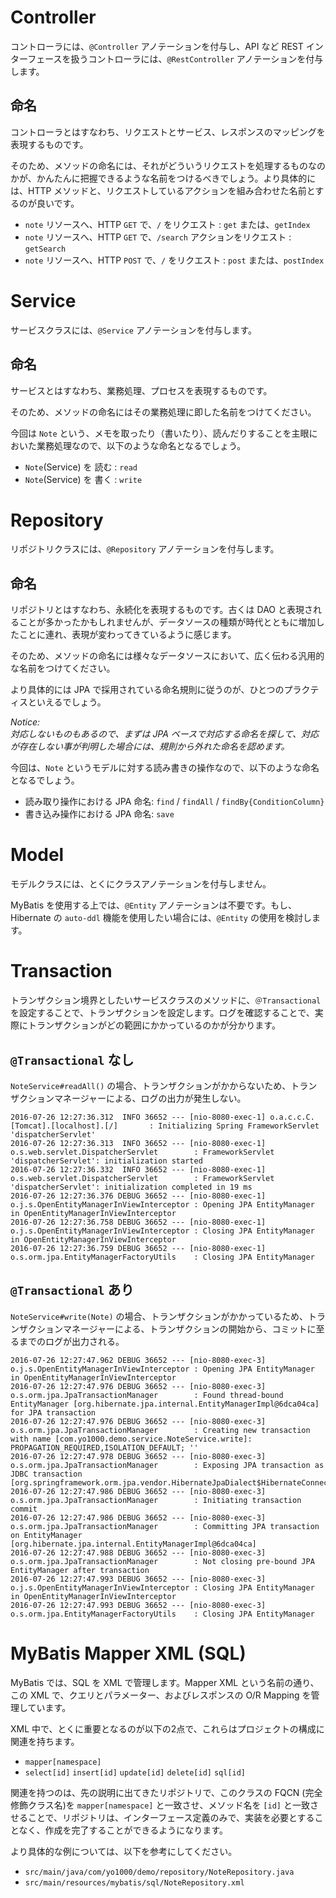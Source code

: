 # Controller

コントローラには、`@Controller` アノテーションを付与し、API など REST インターフェースを扱うコントローラには、`@RestController` アノテーションを付与します。

## 命名

コントローラとはすなわち、リクエストとサービス、レスポンスのマッピングを表現するものです。

そのため、メソッドの命名には、それがどういうリクエストを処理するものなのかが、かんたんに把握できるような名前をつけるべきでしょう。より具体的には、HTTP メソッドと、リクエストしているアクションを組み合わせた名前とするのが良いです。

- `note` リソースへ、HTTP `GET` で、`/` をリクエスト : `get` または、`getIndex`
- `note` リソースへ、HTTP `GET` で、`/search` アクションをリクエスト : `getSearch`
- `note` リソースへ、HTTP `POST` で、`/` をリクエスト : `post` または、`postIndex`

# Service

サービスクラスには、`@Service` アノテーションを付与します。

## 命名

サービスとはすなわち、業務処理、プロセスを表現するものです。

そのため、メソッドの命名にはその業務処理に即した名前をつけてください。

今回は `Note` という、メモを取ったり（書いたり）、読んだりすることを主眼においた業務処理なので、以下のような命名となるでしょう。

- `Note`(Service) を 読む : `read`
- `Note`(Service) を 書く : `write`

# Repository

リポジトリクラスには、`@Repository` アノテーションを付与します。

## 命名

リポジトリとはすなわち、永続化を表現するものです。古くは DAO と表現されることが多かったかもしれませんが、データソースの種類が時代とともに増加したことに連れ、表現が変わってきているように感じます。

そのため、メソッドの命名には様々なデータソースにおいて、広く伝わる汎用的な名前をつけてください。

より具体的には JPA で採用されている命名規則に従うのが、ひとつのプラクティスといえるでしょう。

_Notice:_  
_対応しないものもあるので、まずは JPA ベースで対応する命名を探して、対応が存在しない事が判明した場合には、規則から外れた命名を認めます。_

今回は、`Note` というモデルに対する読み書きの操作なので、以下のような命名となるでしょう。

- 読み取り操作における JPA 命名: `find` / `findAll` / `findBy{ConditionColumn}`
- 書き込み操作における JPA 命名: `save`

# Model

モデルクラスには、とくにクラスアノテーションを付与しません。

MyBatis を使用する上では、`@Entity` アノテーションは不要です。もし、Hibernate の `auto-ddl` 機能を使用したい場合には、`@Entity` の使用を検討します。

# Transaction

トランザクション境界としたいサービスクラスのメソッドに、`＠Transactional` を設定することで、トランザクションを設定します。ログを確認することで、実際にトランザクションがどの範囲にかかっているのかが分かります。

## `@Transactional` なし

`NoteService#readAll()` の場合、トランザクションがかからないため、トランザクションマネージャーによる、ログの出力が発生しない。

```
2016-07-26 12:27:36.312  INFO 36652 --- [nio-8080-exec-1] o.a.c.c.C.[Tomcat].[localhost].[/]       : Initializing Spring FrameworkServlet 'dispatcherServlet'
2016-07-26 12:27:36.313  INFO 36652 --- [nio-8080-exec-1] o.s.web.servlet.DispatcherServlet        : FrameworkServlet 'dispatcherServlet': initialization started
2016-07-26 12:27:36.332  INFO 36652 --- [nio-8080-exec-1] o.s.web.servlet.DispatcherServlet        : FrameworkServlet 'dispatcherServlet': initialization completed in 19 ms
2016-07-26 12:27:36.376 DEBUG 36652 --- [nio-8080-exec-1] o.j.s.OpenEntityManagerInViewInterceptor : Opening JPA EntityManager in OpenEntityManagerInViewInterceptor
2016-07-26 12:27:36.758 DEBUG 36652 --- [nio-8080-exec-1] o.j.s.OpenEntityManagerInViewInterceptor : Closing JPA EntityManager in OpenEntityManagerInViewInterceptor
2016-07-26 12:27:36.759 DEBUG 36652 --- [nio-8080-exec-1] o.s.orm.jpa.EntityManagerFactoryUtils    : Closing JPA EntityManager
```

## `@Transactional` あり

`NoteService#write(Note)` の場合、トランザクションがかかっているため、トランザクションマネージャーによる、トランザクションの開始から、コミットに至るまでのログが出力される。

```
2016-07-26 12:27:47.962 DEBUG 36652 --- [nio-8080-exec-3] o.j.s.OpenEntityManagerInViewInterceptor : Opening JPA EntityManager in OpenEntityManagerInViewInterceptor
2016-07-26 12:27:47.976 DEBUG 36652 --- [nio-8080-exec-3] o.s.orm.jpa.JpaTransactionManager        : Found thread-bound EntityManager [org.hibernate.jpa.internal.EntityManagerImpl@6dca04ca] for JPA transaction
2016-07-26 12:27:47.976 DEBUG 36652 --- [nio-8080-exec-3] o.s.orm.jpa.JpaTransactionManager        : Creating new transaction with name [com.yo1000.demo.service.NoteService.write]: PROPAGATION_REQUIRED,ISOLATION_DEFAULT; ''
2016-07-26 12:27:47.978 DEBUG 36652 --- [nio-8080-exec-3] o.s.orm.jpa.JpaTransactionManager        : Exposing JPA transaction as JDBC transaction [org.springframework.orm.jpa.vendor.HibernateJpaDialect$HibernateConnectionHandle@9d4ae70]
2016-07-26 12:27:47.986 DEBUG 36652 --- [nio-8080-exec-3] o.s.orm.jpa.JpaTransactionManager        : Initiating transaction commit
2016-07-26 12:27:47.986 DEBUG 36652 --- [nio-8080-exec-3] o.s.orm.jpa.JpaTransactionManager        : Committing JPA transaction on EntityManager [org.hibernate.jpa.internal.EntityManagerImpl@6dca04ca]
2016-07-26 12:27:47.988 DEBUG 36652 --- [nio-8080-exec-3] o.s.orm.jpa.JpaTransactionManager        : Not closing pre-bound JPA EntityManager after transaction
2016-07-26 12:27:47.993 DEBUG 36652 --- [nio-8080-exec-3] o.j.s.OpenEntityManagerInViewInterceptor : Closing JPA EntityManager in OpenEntityManagerInViewInterceptor
2016-07-26 12:27:47.993 DEBUG 36652 --- [nio-8080-exec-3] o.s.orm.jpa.EntityManagerFactoryUtils    : Closing JPA EntityManager
```

# MyBatis Mapper XML (SQL)

MyBatis では、SQL を XML で管理します。Mapper XML という名前の通り、この XML で、クエリとパラメーター、およびレスポンスの O/R Mapping を管理しています。

XML 中で、とくに重要となるのが以下の2点で、これらはプロジェクトの構成に関連を持ちます。

- `mapper[namespace]`
- `select[id]` `insert[id]` `update[id]` `delete[id]` `sql[id]`

関連を持つのは、先の説明に出てきたリポジトリで、このクラスの FQCN (完全修飾クラス名)を `mapper[namespace]` と一致させ、メソッド名を `[id]` と一致させることで、リポジトリは、インターフェース定義のみで、実装を必要とすることなく、作成を完了することができるようになります。

より具体的な例については、以下を参考にしてください。

- `src/main/java/com/yo1000/demo/repository/NoteRepository.java`
- `src/main/resources/mybatis/sql/NoteRepository.xml`
